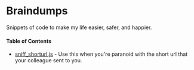 # Braindumps

Snippets of code to make my life easier, safer, and happier.

#### Table of Contents
- [sniff_shorturl.js](https://github.com/rbmrclo/braindumps/blob/master/sniff_shorturl.js) - Use this when you're paranoid with the short url that your colleague sent to you.

